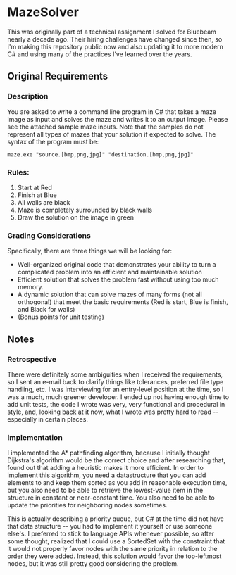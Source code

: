 # MazeSolver
This was originally part of a technical assignment I solved for Bluebeam nearly a decade ago. Their hiring challenges have changed since then, so I'm making this repository public now and also updating it to more modern C# and using many of the practices I've learned over the years.

## Original Requirements
### Description
You are asked to write a command line program in C# that takes a maze image as input and solves the maze and writes it to an output image. Please see the attached sample maze inputs. Note that the samples do not represent all types of mazes that your solution if expected to solve. The syntax of the program must be:

`maze.exe "source.[bmp,png,jpg]" "destination.[bmp,png,jpg]"`

### Rules:

1.	Start at Red
2.	Finish at Blue
3.	All walls are black
4.	Maze is completely surrounded by black walls
5.	Draw the solution on the image in green

### Grading Considerations
Specifically, there are three things we will be looking for:
- Well-organized original code that demonstrates your ability to turn a complicated problem into an efficient and maintainable solution
- Efficient solution that solves the problem fast without using too much memory.
- A dynamic solution that can solve mazes of many forms (not all orthogonal) that meet the basic requirements (Red is start, Blue is finish, and Black for walls)
- (Bonus points for unit testing)

## Notes
### Retrospective
There were definitely some ambiguities when I received the requirements, so I sent an e-mail back to clarify things like tolerances, preferred file type handling, etc. I was interviewing for an entry-level position at the time, so I was a much, much greener developer. I ended up not having enough time to add unit tests, the code I wrote was very, very functional and procedural in style, and, looking back at it now, what I wrote was pretty hard to read -- especially in certain places.

### Implementation
I implemented the A* pathfinding algorithm, because I initially thought Dijkstra's algorithm would be the correct choice and after researching that, found out that adding a heuristic makes it more efficient. In order to implement this algorithm, you need a datastructure that you can add elements to and keep them sorted as you add in reasonable execution time, but you also need to be able to retrieve the lowest-value item in the structure in constant or near-constant time. You also need to be able to update the priorities for neighboring nodes sometimes.

This is actually describing a priority queue, but C# at the time did not have that data structure -- you had to implement it yourself or use someone else's. I preferred to stick to language APIs whenever possible, so after some thought, realized that I could use a SortedSet with the constraint that it would not properly favor nodes with the same priority in relation to the order they were added. Instead, this solution would favor the top-leftmost nodes, but it was still pretty good considering the problem.